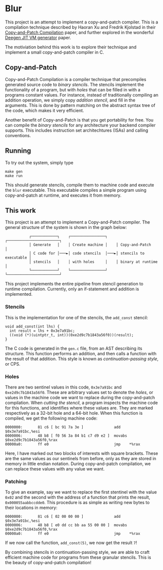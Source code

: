 # Blur
This project is an attempt to implement a copy-and-patch compiler. 
This is a compilation technique described by Haoran Xu and Fredrik Kjolstad in their [Copy-and-Patch Compilation](https://arxiv.org/abs/2011.13127) paper, 
and further explored in the wonderful [Deegen JIT VM generator](https://arxiv.org/abs/2411.11469) paper.

The motiviation behind this work is to explore their technique and implement a small copy-and-patch compiler in C.

## Copy-and-Patch
Copy-and-Patch Compilation is a compiler technique that precompiles generated source code to *binary stencils*. The stencils implement the functionality of a program,
but with *holes* that can be filled in with a programs constant values. 
For instance, instead of traditionally compiling an addition operation, we simply copy *addition stencil*, and fill in the arguments.
This is done by pattern matching on the abstract syntax tree of the code, which makes it very efficient.

Another benefit of Copy-and-Patch is that you get portability for free. You can compile the *binary stencils* for any architecture your backend compiler supports. 
This includes instruction set architechtures (ISAs) and calling conventions. 

## Running
To try out the system, simply type
```
make gen
make run
```

This should generate stencils, compile them to machine code and execute the `blur` executable. This executable compiles a simple program using copy-and-patch at runtime, and executes it from memory.

## This work
This project is an attempt to implement a Copy-and-Patch compiler. The general structure of the system is shown in the graph below:
```                 
           ┌────────────┐    ┌────────────────┐    ┌────────────────────────┐
           │ Generate   │    │ Create machine │    │ Copy-and-Patch         │
           │ C code for │───►│ code stencils  │───►│ stencils to executable │
           │ stencils   │    │ with holes     │    │ binary at runtime      │
           └────────────┘    └────────────────┘    └────────────────────────┘
```

This project implements the entire pipeline from stencil generation to runtime compilation. 
Currently, only an if-statement and addition is implemented.

### Stencils
This is the implementation for one of the stencils, the `add_const` stencil:
```
void add_const(int lhs) {
  int result = lhs + 0x3e7a91bc;
  ((void (*)(uintptr_t, int))(0xe2d9c7b1843a56f0))(result);
}
```
The C code is generated in the `gen.c` file, from an AST describing its structure.
This function performs an addition, and then calls a function with the result of that addition. This style is known as *continuation-passing style*, or CPS. 

### Holes
There are two sentinel values in this code, `0x3e7a91bc` and `0xe2d9c7b1843a56f0`. These are arbitrary values set to denote the *holes*, or values in the machine code we want to replace during the copy-and-patch compilation.
When *cutting the stencil*, a program inspects the machine code for this functions, and identifies where these values are. They are marked respectively as a 32-bit hole and a 64-bit hole.
When this function is compiled, we get the following machine code:
```
0000000:       81 c6 [ bc 91 7a 3e ]              add    $0x3e7a91bc,%esi
0000006:       48 b8 [ f0 56 3a 84 b1 c7 d9 e2 ]  movabs $0xe2d9c7b1843a56f0,%rax    
00000a0:       ff e0                              jmp    *%rax
```
Here, I have marked out two blocks of interests with square brackets. These are the same values as our sentinels from before, only as they are stored in memory in little endian notation.
During copy-and-patch compilation, we can replace these values with any value we want. 

### Patching
To give an example, say we want to replace the first stentinel with the value `0x02` and the second with the address of a function that prints the result, `0x000055aabbccdde0`. This procedure is as simple as writing new bytes to their locations in memory:

```
0000000:       81 c6 [ 02 00 00 00 ]              add    $0x3e7a91bc,%esi
0000006:       48 b8 [ e0 dd cc bb aa 55 00 00 ]  movabs $0xe2d9c7b1843a56f0,%rax    
00000a0:       ff e0                              jmp    *%rax
```
If we now call the function, `add_const(5)`, we now get the result `7`!

By combining stencils in continuation-passing style, we are able to craft efficient machine code for programs from these granular stencils. This is the beauty of copy-and-patch compilation!

